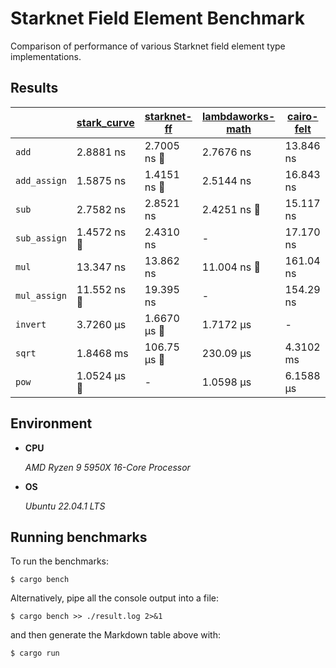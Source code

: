 # Starknet Field Element Benchmark

Comparison of performance of various Starknet field element type implementations.

## Results

|              | [stark_curve](https://github.com/eqlabs/pathfinder) | [starknet-ff](https://github.com/xJonathanLEI/starknet-rs) | [lambdaworks-math](https://github.com/lambdaclass/lambdaworks) | [cairo-felt](https://github.com/lambdaclass/cairo-rs) |
| ------------ | --------------------------------------------------- | ---------------------------------------------------------- | -------------------------------------------------------------- | ----------------------------------------------------- |
| `add`        | 2.8881 ns                                           | 2.7005 ns :crown:                                          | 2.7676 ns                                                      | 13.846 ns                                             |
| `add_assign` | 1.5875 ns                                           | 1.4151 ns :crown:                                          | 2.5144 ns                                                      | 16.843 ns                                             |
| `sub`        | 2.7582 ns                                           | 2.8521 ns                                                  | 2.4251 ns :crown:                                              | 15.117 ns                                             |
| `sub_assign` | 1.4572 ns :crown:                                   | 2.4310 ns                                                  | -                                                              | 17.170 ns                                             |
| `mul`        | 13.347 ns                                           | 13.862 ns                                                  | 11.004 ns :crown:                                              | 161.04 ns                                             |
| `mul_assign` | 11.552 ns :crown:                                   | 19.395 ns                                                  | -                                                              | 154.29 ns                                             |
| `invert`     | 3.7260 µs                                           | 1.6670 µs :crown:                                          | 1.7172 µs                                                      | -                                                     |
| `sqrt`       | 1.8468 ms                                           | 106.75 µs :crown:                                          | 230.09 µs                                                      | 4.3102 ms                                             |
| `pow`        | 1.0524 µs :crown:                                   | -                                                          | 1.0598 µs                                                      | 6.1588 µs                                             |

## Environment

- **CPU**

  _AMD Ryzen 9 5950X 16-Core Processor_

- **OS**

  _Ubuntu 22.04.1 LTS_

## Running benchmarks

To run the benchmarks:

```console
$ cargo bench
```

Alternatively, pipe all the console output into a file:

```console
$ cargo bench >> ./result.log 2>&1
```

and then generate the Markdown table above with:

```console
$ cargo run
```
